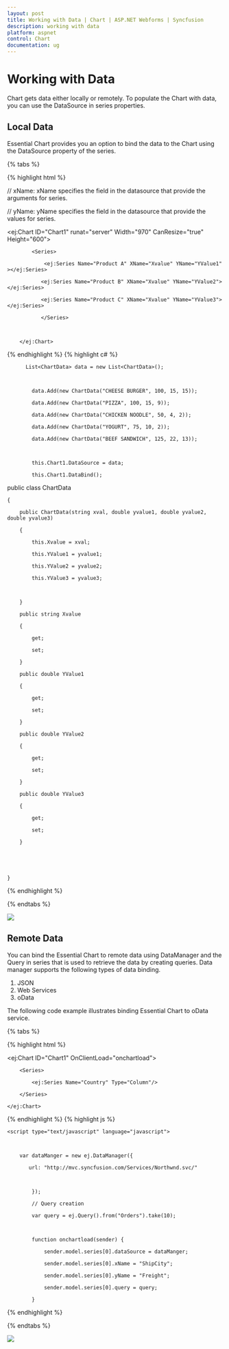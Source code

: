 ```yaml
---
layout: post
title: Working with Data | Chart | ASP.NET Webforms | Syncfusion
description: working with data
platform: aspnet
control: Chart
documentation: ug
---
```


# Working with Data

Chart gets data either locally or remotely. To populate the Chart with data, you can use the DataSource in series properties.

## Local Data

Essential Chart provides you an option to bind the data to the Chart using the DataSource property of the series. 

{% tabs %}

{% highlight html %}


// xName:  xName specifies the field in the datasource that provide the arguments for series.

// yName:  yName specifies the field in the datasource that provide the values for series.

  <ej:Chart ID="Chart1" runat="server" Width="970" CanResize="true" Height="600">

            <Series>

                <ej:Series Name="Product A" XName="Xvalue" YName="YValue1" ></ej:Series>

               <ej:Series Name="Product B" XName="Xvalue" YName="YValue2"> </ej:Series>

               <ej:Series Name="Product C" XName="Xvalue" YName="YValue3"></ej:Series>

               </Series>



        </ej:Chart>
{% endhighlight  %}
{% highlight c# %}


          List<ChartData> data = new List<ChartData>();



            data.Add(new ChartData("CHEESE BURGER", 100, 15, 15));

            data.Add(new ChartData("PIZZA", 100, 15, 9));

            data.Add(new ChartData("CHICKEN NOODLE", 50, 4, 2));

            data.Add(new ChartData("YOGURT", 75, 10, 2));

            data.Add(new ChartData("BEEF SANDWICH", 125, 22, 13));



            this.Chart1.DataSource = data;

            this.Chart1.DataBind();



public class ChartData

    {

        public ChartData(string xval, double yvalue1, double yvalue2, double yvalue3)

        {

            this.Xvalue = xval;

            this.YValue1 = yvalue1;

            this.YValue2 = yvalue2;

            this.YValue3 = yvalue3;



        }

        public string Xvalue

        {

            get;

            set;

        }

        public double YValue1

        {

            get;

            set;

        }

        public double YValue2

        {

            get;

            set;

        }

        public double YValue3

        {

            get;

            set;

        }





    }
{% endhighlight %}

{% endtabs %}

![](Working-with-Data_images/Working-with-Data_img1.png)



## Remote Data

You can bind the Essential Chart to remote data using DataManager and the Query in series that is used to retrieve the data by creating queries. Data manager supports the following types of data binding.

1. JSON
2. Web Services
3. oData

The following code example illustrates binding Essential Chart to oData service.   

{% tabs %}

{% highlight html %}


<ej:Chart ID="Chart1" OnClientLoad="onchartload">

        <Series>

            <ej:Series Name="Country" Type="Column"/>

        </Series>

    </ej:Chart>

{% endhighlight %}
{% highlight js %}

    <script type="text/javascript" language="javascript">



        var dataManger = new ej.DataManager({

           url: "http://mvc.syncfusion.com/Services/Northwnd.svc/"



            });

            // Query creation

            var query = ej.Query().from("Orders").take(10);



            function onchartload(sender) {

                sender.model.series[0].dataSource = dataManger;

                sender.model.series[0].xName = "ShipCity";

                sender.model.series[0].yName = "Freight";

                sender.model.series[0].query = query;

            }

 </script>




{% endhighlight  %}

{% endtabs %}

![](Working-with-Data_images/Working-with-Data_img2.png)




